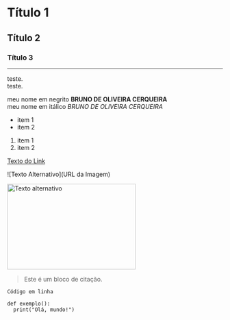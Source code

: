 <!-- TÍTULOS -->
# Título 1
## Título 2
### Título 3

<!-- LINHA HORIZONTAL -->
--- 

<!-- QUEBRA DE LINHA: 2 ESPAÇAMENTO NO FINAL -->
teste.  
teste.  

<!-- NEGRITO -->
meu nome em negrito **BRUNO DE OLIVEIRA CERQUEIRA**  
meu nome em itálico *BRUNO DE OLIVEIRA CERQUEIRA*  

<!-- LISTA NÃO ORDENADA -->
- item 1
- item 2

<!-- LISTA ORDENADA -->
1. item 1
2. item 2

<!-- LINK -->
[Texto do Link](URL)

<!-- IMAGEM -->
![Texto Alternativo](URL da Imagem)

<img src="caminho/para/sua/imagem.jpg" alt="Texto alternativo" width="300" height="200">

<!-- CITAÇÃO -->
> Este é um bloco de citação.

<!-- TEXTO EM CÓDIGO -->
`Código em linha`

<!-- CÓDIGO -->
```
def exemplo():
  print("Olá, mundo!")

```